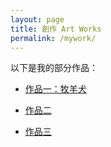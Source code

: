 ```yaml
---
layout: page
title: 創作 Art Works
permalink: /mywork/
---
```


以下是我的部分作品：

- [作品一：牧羊犬](works.md/Thesheepdog.html)

- [作品二](works.md/Thesedimentary.html)

- [作品三](works/work3.html)

